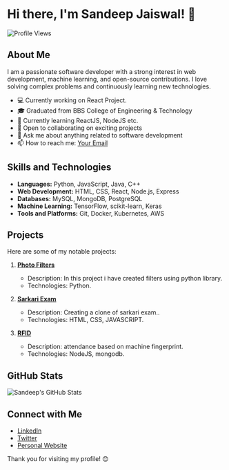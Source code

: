 # Hi there, I'm Sandeep Jaiswal! 👋

![Profile Views](https://komarev.com/ghpvc/?username=sandeep-jais&color=brightgreen)

## About Me

I am a passionate software developer with a strong interest in web development, machine learning, and open-source contributions. I love solving complex problems and continuously learning new technologies.

- 💻 Currently working on React Project.
- 🎓 Graduated from BBS College of Engineering & Technology
- 🌱 Currently learning ReactJS, NodeJS etc.
- 🤝 Open to collaborating on exciting projects
- 💬 Ask me about anything related to software development
- 📫 How to reach me: [Your Email](mailto:sandeepmukundpur8@gmail.com)

## Skills and Technologies

- **Languages:** Python, JavaScript, Java, C++
- **Web Development:** HTML, CSS, React, Node.js, Express
- **Databases:** MySQL, MongoDB, PostgreSQL
- **Machine Learning:** TensorFlow, scikit-learn, Keras
- **Tools and Platforms:** Git, Docker, Kubernetes, AWS

## Projects

Here are some of my notable projects:

1. **[Photo Filters](https://github.com/sandeep-jais/project-name)**
   - Description: In this project i have created filters using python library.
   - Technologies: Python.

2. **[Sarkari Exam](https://github.com/sandeep-jais/project-name)**
   - Description: Creating a clone of sarkari exam..
   - Technologies: HTML, CSS, JAVASCRIPT.

3. **[RFID](https://github.com/sandeep-jais/project-name)**
   - Description: attendance based on machine fingerprint.
   - Technologies: NodeJS, mongodb.

## GitHub Stats

![Sandeep's GitHub Stats](https://github-readme-stats.vercel.app/api?username=sandeep-jais&show_icons=true&theme=radical)

## Connect with Me

- [LinkedIn](https://www.linkedin.com/in/your-linkedin-profile)
- [Twitter](https://twitter.com/your-twitter-handle)
- [Personal Website](https://your-website.com)

Thank you for visiting my profile! 😊
